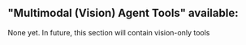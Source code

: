 ## "Multimodal (Vision) Agent Tools" available:

None yet. In future, this section will contain vision-only tools
